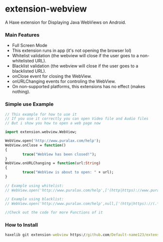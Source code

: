 # extension-webview

A Haxe extension for Displaying Java WebViews on Android.

### Main Features

* Full Screen Mode
* This extension runs in app (it's not opening the browser lol)
* Whitelist validation (the webview will close if the user goes to a non-whitelisted URL).
* Blacklist validation (the webview will close if the user goes to a blacklisted URL).
* onClose event for closing the WebView.
* onURLChanging events for controling the WebView.
* On non-supported platforms, this extensions has no effect (makes nothing).

### Simple use Example

```haxe
// This example for how to use it
// If you use it correctly you can open Video file and Audio files
// But i show you how to open a web page now

import extension.webview.WebView;

WebView.open('http://www.puralax.com/help');
WebView.onClose = function()
{
        trace("WebView has been closed!");
}
WebView.onURLChanging = function(url:String)
{
        trace("WebView is about to open: " + url);
}
		
// Example using whitelist:
// WebView.open('http://www.puralax.com/help',['(http|https)://www.puralax.com/help(.*)','http://www.sempaigames.com/(.*)']);
		
// Example using blacklist:
// WebView.open('http://www.puralax.com/help',null,['(http|https)://(.*)facebook.com(.*)']);

//Check out the code for more Functions of it

```

### How to Install

```cmd
haxelib git extension-webview https://github.com/Default-name123/extension-webview.git
```
